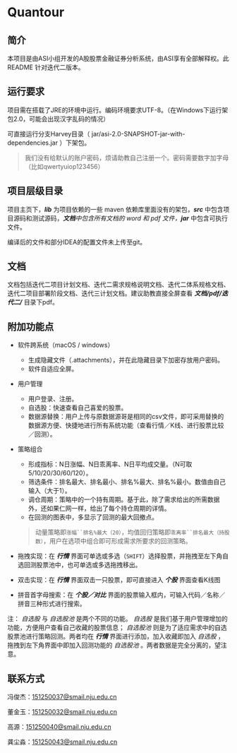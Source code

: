 # Quantour

## 简介
本项目是由ASI小组开发的A股股票金融证券分析系统，由ASI享有全部解释权。此 README 针对迭代二版本。

## 运行要求
项目需在搭载了JRE的环境中运行。编码环境要求UTF-8。（在Windows下运行架包2.0，可能会出现汉字乱码的情况）

可直接运行分支Harvey目录（ jar/asi-2.0-SNAPSHOT-jar-with-dependencies.jar ）下架包。

> 我们没有给默认的账户密码，烦请助教自己注册一个。密码需要数字加字母（比如qwertyuiop123456）

## 项目层级目录
项目主页下，_***lib***_ 为项目依赖的一些 maven 依赖库里面没有的架包，_***src***_ 中包含项目源码和测试源码，_***文档***_中包含所有文档的 word 和 pdf 文件，_***jar***_ 中包含可执行文件。

编译后的文件和部分IDEA的配置文件未上传至git。

## 文档
文档包括迭代二项目计划文档、迭代二需求规格说明文档、迭代二体系规格文档、迭代二项目部署阶段文档、迭代三计划文档。建议助教直接全屏查看 _***文档/pdf/迭代二/***_ 目录下pdf。

## 附加功能点
+ 软件跨系统（macOS / windows）
	+ 生成隐藏文件（.attachments），并在此隐藏目录下加密存放用户密码。
	+ 软件自适应全屏。
+ 用户管理
	+ 用户登录、注册。
	+ 自选股：快速查看自己喜爱的股票。
	+ 数据源替换：用户上传与原数据源哥是相同的csv文件，即可采用替换的数据源方便、快捷地进行所有系统功能（查看行情／K线、进行股票比较／回测）。
+ 策略组合
	+ 形成指标：N日涨幅、N日乖离率、N日平均成交量。（N可取5/10/20/30/60/120）。
	+ 筛选条件：排名最大、排名最小、排名%最大、排名%最小。数值由自己输入（大于1）。
	+ 调仓周期：策略中的一个持有周期。基于此，除了需求给出的所需数据外，还如果仁网一样，给出了每个持仓周期的详情。
	+ 在回测的图表中，多显示了回测的最大回撤点。

	> 动量策略即`涨幅``排名%最大（20）`，均值回归策略即`乖离率``排名最大（持股数）`，用户在选项中组合即可形成需求所要求的回测策略。
+ 拖拽实现：在 _***行情***_ 界面可单选或多选（`SHIFT`）选择股票，并拖拽至左下角自选回测股票池中，也可单选或多选拖拽移出。
+ 双击实现：在 _***行情***_ 界面双击一只股票，即可直接进入 _***个股***_ 界面查看K线图
+ 拼音首字母搜索：在 _***个股／对比***_ 界面的股票输入框内，可输入代码／名称／拼音三种形式进行搜索。

注： _自选股_ 与 _自选股池_ 是两个不同的功能。 _自选股_ 是我们基于用户管理增加的功能，方便用户查看自己收藏的股票信息； _自选股池_ 则是为了适应需求中的自选股票池进行策略回测。两者均在 _***行情***_ 界面进行添加，加入收藏即加入 _自选股_ ，拖拽到左下角界面中即加入回测功能的 _自选股池_ 。两者数据是完全分离的，望注意。

## 联系方式
冯俊杰：151250037@smail.nju.edu.cn

董金玉：151250032@smail.nju.edu.cn

高源：151250040@smail.nju.edu.cn

龚尘淼：151250043@smail.nju.edu.cn

